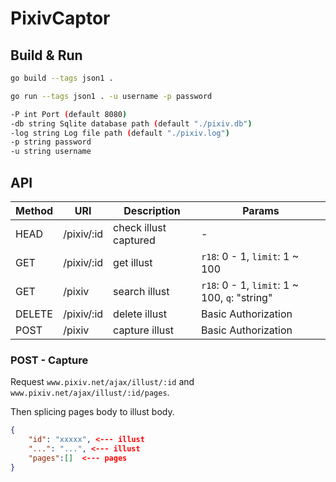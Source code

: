 # PixivCaptor

## Build & Run

```bash
go build --tags json1 .
```

```bash
go run --tags json1 . -u username -p password

-P int Port (default 8080)
-db string Sqlite database path (default "./pixiv.db")
-log string Log file path (default "./pixiv.log")
-p string password
-u string username
```

## API

| Method | URI        | Description           | Params                                        |
| ------ | ---------- | --------------------- | --------------------------------------------- |
| HEAD   | /pixiv/:id | check illust captured | -                                             |
| GET    | /pixiv/:id | get illust            | `r18`: 0 - 1, `limit`: 1 ~ 100                |
| GET    | /pixiv     | search illust         | `r18`: 0 - 1, `limit`: 1 ~ 100, `q`: "string" |
| DELETE | /pixiv/:id | delete illust         | Basic Authorization                           |
| POST   | /pixiv     | capture illust        | Basic Authorization                           |

### POST - Capture

Request `www.pixiv.net/ajax/illust/:id` and `www.pixiv.net/ajax/illust/:id/pages`.

Then splicing pages body to illust body.

```json
{
    "id": "xxxxx", <--- illust
    "...": "...", <--- illust
    "pages":[]  <--- pages
}
```
